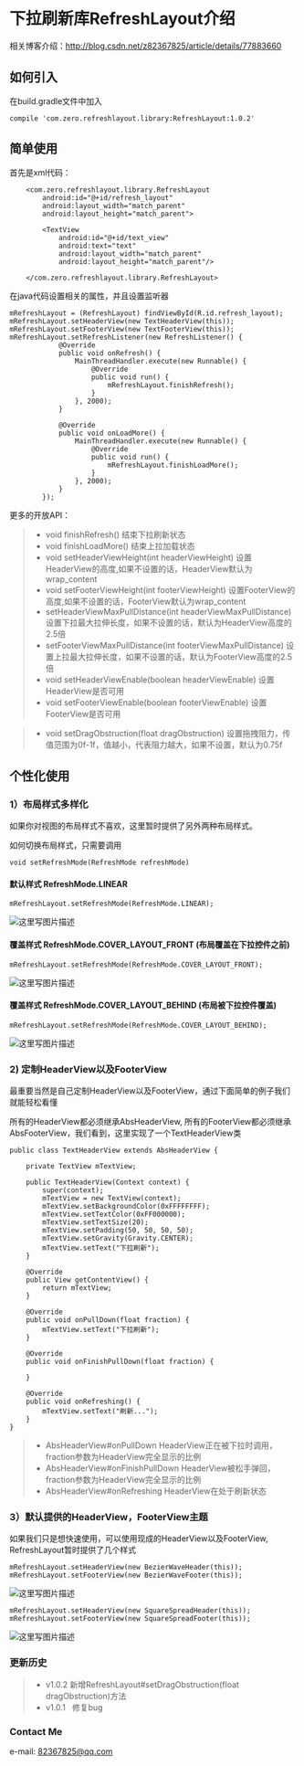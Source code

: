 
# 下拉刷新库RefreshLayout介绍

相关博客介绍：http://blog.csdn.net/z82367825/article/details/77883660

## 如何引入

在build.gradle文件中加入
```
compile 'com.zero.refreshlayout.library:RefreshLayout:1.0.2'
```

## 简单使用

首先是xml代码：

```
    <com.zero.refreshlayout.library.RefreshLayout
        android:id="@+id/refresh_layout"
        android:layout_width="match_parent"
        android:layout_height="match_parent">
        
        <TextView
            android:id="@+id/text_view"
            android:text="text"
            android:layout_width="match_parent"
            android:layout_height="match_parent"/>
        
    </com.zero.refreshlayout.library.RefreshLayout>
```

在java代码设置相关的属性，并且设置监听器

```
mRefreshLayout = (RefreshLayout) findViewById(R.id.refresh_layout);
mRefreshLayout.setHeaderView(new TextHeaderView(this));
mRefreshLayout.setFooterView(new TextFooterView(this));
mRefreshLayout.setRefreshListener(new RefreshListener() {
            @Override
            public void onRefresh() {
                MainThreadHandler.execute(new Runnable() {
                    @Override
                    public void run() {
                        mRefreshLayout.finishRefresh();
                    }
                }, 2000);
            }

            @Override
            public void onLoadMore() {
                MainThreadHandler.execute(new Runnable() {
                    @Override
                    public void run() {
                        mRefreshLayout.finishLoadMore();
                    }
                }, 2000);
            }
        });
```

更多的开放API：

>* void finishRefresh()
结束下拉刷新状态
>* void finishLoadMore()
结束上拉加载状态
>* void setHeaderViewHeight(int headerViewHeight)
设置HeaderView的高度,如果不设置的话，HeaderView默认为wrap_content
>* void setFooterViewHeight(int footerViewHeight)
设置FooterView的高度,如果不设置的话，FooterView默认为wrap_content
>* setHeaderViewMaxPullDistance(int headerViewMaxPullDistance)
设置下拉最大拉伸长度，如果不设置的话，默认为HeaderView高度的2.5倍
>* setFooterViewMaxPullDistance(int footerViewMaxPullDistance)
设置上拉最大拉伸长度，如果不设置的话，默认为FooterView高度的2.5倍
>* void setHeaderViewEnable(boolean headerViewEnable)
设置HeaderView是否可用
>* void setFooterViewEnable(boolean footerViewEnable) 
设置FooterView是否可用

>* void setDragObstruction(float dragObstruction)
设置拖拽阻力，传值范围为0f-1f，值越小，代表阻力越大，如果不设置，默认为0.75f


## 个性化使用

### 1）布局样式多样化

如果你对视图的布局样式不喜欢，这里暂时提供了另外两种布局样式。

如何切换布局样式，只需要调用
```
void setRefreshMode(RefreshMode refreshMode)
```

#### 默认样式 RefreshMode.LINEAR 

```
mRefreshLayout.setRefreshMode(RefreshMode.LINEAR);
```

![这里写图片描述](http://img.blog.csdn.net/20170907163209988?watermark/2/text/aHR0cDovL2Jsb2cuY3Nkbi5uZXQvejgyMzY3ODI1/font/5a6L5L2T/fontsize/400/fill/I0JBQkFCMA==/dissolve/70/gravity/SouthEast)


#### 覆盖样式 RefreshMode.COVER_LAYOUT_FRONT (布局覆盖在下拉控件之前)

```
mRefreshLayout.setRefreshMode(RefreshMode.COVER_LAYOUT_FRONT);
```
![这里写图片描述](http://img.blog.csdn.net/20170907163451311?watermark/2/text/aHR0cDovL2Jsb2cuY3Nkbi5uZXQvejgyMzY3ODI1/font/5a6L5L2T/fontsize/400/fill/I0JBQkFCMA==/dissolve/70/gravity/SouthEast)

#### 覆盖样式 RefreshMode.COVER_LAYOUT_BEHIND (布局被下拉控件覆盖)

```
mRefreshLayout.setRefreshMode(RefreshMode.COVER_LAYOUT_BEHIND);
```

![这里写图片描述](http://img.blog.csdn.net/20170907163520371?watermark/2/text/aHR0cDovL2Jsb2cuY3Nkbi5uZXQvejgyMzY3ODI1/font/5a6L5L2T/fontsize/400/fill/I0JBQkFCMA==/dissolve/70/gravity/SouthEast)

### 2) 定制HeaderView以及FooterView

最重要当然是自己定制HeaderView以及FooterView，通过下面简单的例子我们就能轻松看懂

所有的HeaderView都必须继承AbsHeaderView, 所有的FooterView都必须继承AbsFooterView，我们看到，这里实现了一个TextHeaderView类

```
public class TextHeaderView extends AbsHeaderView {

    private TextView mTextView;
    
    public TextHeaderView(Context context) {
        super(context);
        mTextView = new TextView(context);
        mTextView.setBackgroundColor(0xFFFFFFFF);
        mTextView.setTextColor(0xFF000000);
        mTextView.setTextSize(20);
        mTextView.setPadding(50, 50, 50, 50);
        mTextView.setGravity(Gravity.CENTER);
        mTextView.setText("下拉刷新");
    }

    @Override
    public View getContentView() {
        return mTextView;
    }

    @Override
    public void onPullDown(float fraction) {
        mTextView.setText("下拉刷新");
    }

    @Override
    public void onFinishPullDown(float fraction) {
        
    }

    @Override
    public void onRefreshing() {
        mTextView.setText("刷新...");
    }
}

```

>* AbsHeaderView#onPullDown
   HeaderView正在被下拉时调用，fraction参数为HeaderView完全显示的比例
>* AbsHeaderView#onFinishPullDown
   HeaderView被松手弹回，fraction参数为HeaderView完全显示的比例
>* AbsHeaderView#onRefreshing
   HeaderView在处于刷新状态
   


### 3）默认提供的HeaderView，FooterView主题

如果我们只是想快速使用，可以使用现成的HeaderView以及FooterView, RefreshLayout暂时提供了几个样式

```
mRefreshLayout.setHeaderView(new BezierWaveHeader(this));
mRefreshLayout.setFooterView(new BezierWaveFooter(this));
```
![这里写图片描述](http://img.blog.csdn.net/20170907163608030?watermark/2/text/aHR0cDovL2Jsb2cuY3Nkbi5uZXQvejgyMzY3ODI1/font/5a6L5L2T/fontsize/400/fill/I0JBQkFCMA==/dissolve/70/gravity/SouthEast)

```
mRefreshLayout.setHeaderView(new SquareSpreadHeader(this));
mRefreshLayout.setFooterView(new SquareSpreadFooter(this));
```
![这里写图片描述](http://img.blog.csdn.net/20170907163757753?watermark/2/text/aHR0cDovL2Jsb2cuY3Nkbi5uZXQvejgyMzY3ODI1/font/5a6L5L2T/fontsize/400/fill/I0JBQkFCMA==/dissolve/70/gravity/SouthEast)


### 更新历史

>*  v1.0.2
新增RefreshLayout#setDragObstruction(float dragObstruction)方法
>*  v1.0.1  
修复bug

### Contact Me
e-mail: 82367825@qq.com

